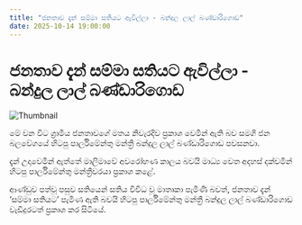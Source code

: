 ```yaml
---
title: "ජනතාව දැන් සම්මා සතියට ඇවිල්ලා - බන්දුල ලාල් බණ්ඩාරිගොඩ"
date: 2025-10-14 19:00:00
---
```


# ජනතාව දැන් සම්මා සතියට ඇවිල්ලා - බන්දුල ලාල් බණ්ඩාරිගොඩ

![Thumbnail](https://helakuru.sgp1.cdn.digitaloceanspaces.com/esana/images/lib/bandulal-bandarigoda-media.jpg)

මේ වන විට ග්‍රාමීය ජනතාවගේ මතය නිවැරදිව ප්‍රකාශ වෙමින් ඇති බව සමගි ජන බලවේගයේ හිටපු පාර්ලිමේන්තු මන්ත්‍රී බන්දුල ලාල් බණ්ඩාරිගොඩ පවසනවා.

දැන් උදාවෙමින් ඇත්තේ මාලිමාවේ අවරෝහණ කාලය බවයි මාධ්‍ය වෙත අදහස් දක්වමින් හිටපු පාර්ලිමේන්තු මන්ත්‍රීවරයා ප්‍රකාශ කළේ.

ආණ්ඩුව පත්වූ පසුව සතියෙන් සතිය විවිධ වූ මාතෘකා පැමිණි බවත්, ජනතාව දැන් ‘සම්මා සතියට’ පැමිණ ඇති බවයි හිටපු පාර්ලිමේන්තු මන්ත්‍රී බන්දුල ලාල් බණ්ඩාරිගොඩ වැඩිදුරටත් ප්‍රකාශ කර සිටියේ.

